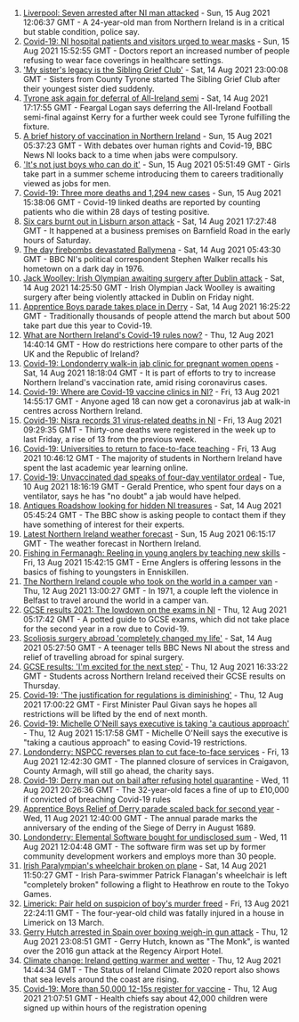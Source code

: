 1. [Liverpool: Seven arrested after NI man attacked](https://www.bbc.co.uk/news/uk-northern-ireland-58221966) - Sun, 15 Aug 2021 12:06:37 GMT - A 24-year-old man from Northern Ireland is in a critical but stable condition, police say.
2. [Covid-19: NI hospital patients and visitors urged to wear masks](https://www.bbc.co.uk/news/uk-northern-ireland-58222366) - Sun, 15 Aug 2021 15:52:55 GMT - Doctors report an increased number of people refusing to wear face coverings in healthcare settings.
3. ['My sister's legacy is the Sibling Grief Club'](https://www.bbc.co.uk/news/uk-northern-ireland-58175239) - Sat, 14 Aug 2021 23:00:08 GMT - Sisters from County Tyrone started The Sibling Grief Club after their youngest sister died suddenly.
4. [Tyrone ask again for deferral of All-Ireland semi](https://www.bbc.co.uk/sport/gaelic-games/58215316) - Sat, 14 Aug 2021 17:17:55 GMT - Feargal Logan says deferring the All-Ireland Football semi-final against Kerry for a further week could see Tyrone fulfilling the fixture.
5. [A brief history of vaccination in Northern Ireland](https://www.bbc.co.uk/news/uk-northern-ireland-58086919) - Sun, 15 Aug 2021 05:37:23 GMT - With debates over human rights and Covid-19, BBC News NI looks back to a time when jabs were compulsory.
6. ['It's not just boys who can do it'](https://www.bbc.co.uk/news/uk-northern-ireland-58201588) - Sun, 15 Aug 2021 05:51:49 GMT - Girls take part in a summer scheme introducing them to careers traditionally viewed as jobs for men.
7. [Covid-19: Three more deaths and 1,294 new cases](https://www.bbc.co.uk/news/uk-northern-ireland-58221967) - Sun, 15 Aug 2021 15:38:06 GMT - Covid-19 linked deaths are reported by counting patients who die within 28 days of testing positive.
8. [Six cars burnt out in Lisburn arson attack](https://www.bbc.co.uk/news/uk-northern-ireland-58216995) - Sat, 14 Aug 2021 17:27:48 GMT - It happened at a business premises on Barnfield Road in the early hours of Saturday.
9. [The day firebombs devastated Ballymena](https://www.bbc.co.uk/news/uk-northern-ireland-58171539) - Sat, 14 Aug 2021 05:43:30 GMT - BBC NI's political correspondent Stephen Walker recalls his hometown on a dark day in 1976.
10. [Jack Woolley: Irish Olympian awaiting surgery after Dublin attack](https://www.bbc.co.uk/sport/taekwondo/58216169) - Sat, 14 Aug 2021 14:25:50 GMT - Irish Olympian Jack Woolley is awaiting surgery after being violently attacked in Dublin on Friday night.
11. [Apprentice Boys parade takes place in Derry](https://www.bbc.co.uk/news/uk-northern-ireland-58205639) - Sat, 14 Aug 2021 16:25:22 GMT - Traditionally thousands of people attend the march but about 500 take part due this year to Covid-19.
12. [What are Northern Ireland's Covid-19 rules now?](https://www.bbc.co.uk/news/uk-northern-ireland-58175159) - Thu, 12 Aug 2021 14:40:14 GMT - How do restrictions here compare to other parts of the UK and the Republic of Ireland?
13. [Covid-19: Londonderry walk-in jab clinic for pregnant women opens](https://www.bbc.co.uk/news/uk-northern-ireland-58214624) - Sat, 14 Aug 2021 18:18:04 GMT - It is part of efforts to try to increase Northern Ireland's vaccination rate, amid rising coronavirus cases.
14. [Covid-19: Where are Covid-19 vaccine clinics in NI?](https://www.bbc.co.uk/news/uk-northern-ireland-57863840) - Fri, 13 Aug 2021 14:55:17 GMT - Anyone aged 18 can now get a coronavirus jab at walk-in centres across Northern Ireland.
15. [Covid-19: Nisra records 31 virus-related deaths in NI](https://www.bbc.co.uk/news/uk-northern-ireland-58200161) - Fri, 13 Aug 2021 09:29:35 GMT - Thirty-one deaths were registered in the week up to last Friday, a rise of 13 from the previous week.
16. [Covid-19: Universities to return to face-to-face teaching](https://www.bbc.co.uk/news/uk-northern-ireland-58199977) - Fri, 13 Aug 2021 10:46:12 GMT - The majority of students in Northern Ireland have spent the last academic year learning online.
17. [Covid-19: Unvaccinated dad speaks of four-day ventilator ordeal](https://www.bbc.co.uk/news/uk-northern-ireland-58157207) - Tue, 10 Aug 2021 18:16:19 GMT - Gerald Prentice, who spent four days on a ventilator, says he has "no doubt" a jab would have helped.
18. [Antiques Roadshow looking for hidden NI treasures](https://www.bbc.co.uk/news/uk-northern-ireland-58161934) - Sat, 14 Aug 2021 05:45:24 GMT - The BBC show is asking people to contact them if they have something of interest for their experts.
19. [Latest Northern Ireland weather forecast](https://www.bbc.co.uk/news/uk-northern-ireland-26018439) - Sun, 15 Aug 2021 06:15:17 GMT - The weather forecast in Northern Ireland.
20. [Fishing in Fermanagh: Reeling in young anglers by teaching new skills](https://www.bbc.co.uk/news/uk-northern-ireland-58201855) - Fri, 13 Aug 2021 15:42:15 GMT - Erne Anglers is offering lessons in the basics of fishing to youngsters in Enniskillen.
21. [The Northern Ireland couple who took on the world in a camper van](https://www.bbc.co.uk/news/uk-northern-ireland-58180218) - Thu, 12 Aug 2021 13:00:27 GMT - In 1971, a couple left the violence in Belfast to travel around the world in a camper van.
22. [GCSE results 2021: The lowdown on the exams in NI](https://www.bbc.co.uk/news/uk-northern-ireland-58171540) - Thu, 12 Aug 2021 05:17:42 GMT - A potted guide to GCSE exams, which did not take place for the second year in a row due to Covid-19.
23. [Scoliosis surgery abroad 'completely changed my life'](https://www.bbc.co.uk/news/uk-northern-ireland-58191556) - Sat, 14 Aug 2021 05:27:50 GMT - A teenager tells BBC News NI about the stress and relief of travelling abroad for spinal surgery.
24. [GCSE results: 'I'm excited for the next step'](https://www.bbc.co.uk/news/uk-northern-ireland-58188908) - Thu, 12 Aug 2021 16:33:22 GMT - Students across Northern Ireland received their GCSE results on Thursday.
25. [Covid-19: 'The justification for regulations is diminishing'](https://www.bbc.co.uk/news/uk-northern-ireland-58188911) - Thu, 12 Aug 2021 17:00:22 GMT - First Minister Paul Givan says he hopes all restrictions will be lifted by the end of next month.
26. [Covid-19: Michelle O'Neill says executive is taking 'a cautious approach'](https://www.bbc.co.uk/news/uk-northern-ireland-58193054) - Thu, 12 Aug 2021 15:17:58 GMT - Michelle O'Neill says the executive is "taking a cautious approach" to easing Covid-19 restrictions.
27. [Londonderry: NSPCC reverses plan to cut face-to-face services](https://www.bbc.co.uk/news/uk-northern-ireland-foyle-west-58200162) - Fri, 13 Aug 2021 12:42:30 GMT - The planned closure of services in Craigavon, County Armagh, will still go ahead, the charity says.
28. [Covid-19: Derry man out on bail after refusing hotel quarantine](https://www.bbc.co.uk/news/uk-northern-ireland-58176088) - Wed, 11 Aug 2021 20:26:36 GMT - The 32-year-old faces a fine of up to £10,000 if convicted of breaching Covid-19 rules
29. [Apprentice Boys Relief of Derry parade scaled back for second year](https://www.bbc.co.uk/news/uk-northern-ireland-foyle-west-58173471) - Wed, 11 Aug 2021 12:40:00 GMT - The annual parade marks the anniversary of the ending of the Siege of Derry in August 1689.
30. [Londonderry: Elemental Software bought for undisclosed sum](https://www.bbc.co.uk/news/uk-northern-ireland-foyle-west-58173472) - Wed, 11 Aug 2021 12:04:48 GMT - The software firm was set up by former community development workers and employs more than 30 people.
31. [Irish Paralympian's wheelchair broken on plane](https://www.bbc.co.uk/sport/disability-sport/58214675) - Sat, 14 Aug 2021 11:50:27 GMT - Irish Para-swimmer Patrick Flanagan's wheelchair is left "completely broken" following a flight to Heathrow en route to the Tokyo Games.
32. [Limerick: Pair held on suspicion of boy's murder freed](https://www.bbc.co.uk/news/world-europe-58205640) - Fri, 13 Aug 2021 22:24:11 GMT - The four-year-old child was fatally injured in a house in Limerick on 13 March.
33. [Gerry Hutch arrested in Spain over boxing weigh-in gun attack](https://www.bbc.co.uk/news/world-europe-58195768) - Thu, 12 Aug 2021 23:08:51 GMT - Gerry Hutch, known as "The Monk", is wanted over the 2016 gun attack at the Regency Airport Hotel.
34. [Climate change: Ireland getting warmer and wetter](https://www.bbc.co.uk/news/world-europe-58184287) - Thu, 12 Aug 2021 14:44:34 GMT - The Status of Ireland Climate 2020 report also shows that sea levels around the coast are rising.
35. [Covid-19: More than 50,000 12-15s register for vaccine](https://www.bbc.co.uk/news/world-europe-58184278) - Thu, 12 Aug 2021 21:07:51 GMT - Health chiefs say about 42,000 children were signed up within hours of the registration opening
